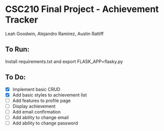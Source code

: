 # CSC210 Final Project - Achievement Tracker

Leah Goodwin, Alejandro Ramirez, Austin Ratliff

## To Run:
Install requirements.txt and export FLASK_APP=flasky.py

## To Do:

- [x]  Implement basic CRUD
- [x]  Add basic styles to achievement list 
- [ ]  Add features to profile page
- [ ]  Display achievement
- [ ]  Add email confirmation
- [ ]  Add ability to change email
- [ ]  Add ability to change password